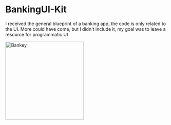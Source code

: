 # BankingUI-Kit
I received the general blueprint of a banking app, the code is only related to the UI. More could have come, but I didn't include it, my goal was to leave a resource for programmatic UI

<img width="244" alt="Bankey" src="https://github.com/user-attachments/assets/e21d2b34-5768-4b15-b0ef-2eb0a5fdf8fe">

